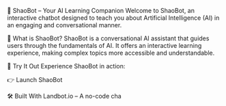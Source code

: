 🤖 ShaoBot – Your AI Learning Companion
Welcome to ShaoBot, an interactive chatbot designed to teach you about Artificial Intelligence (AI) in an engaging and conversational manner.

🧠 What is ShaoBot?
ShaoBot is a conversational AI assistant that guides users through the fundamentals of AI. It offers an interactive learning experience, making complex topics more accessible and understandable.

🚀 Try It Out
Experience ShaoBot in action:

👉 Launch ShaoBot

🛠️ Built With
Landbot.io – A no-code cha
